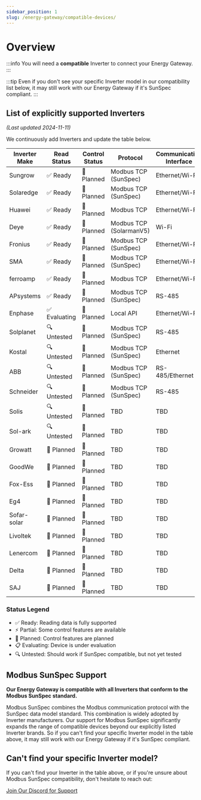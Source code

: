 ```yaml
---
sidebar_position: 1
slug: /energy-gateway/compatible-devices/
---
```


# Overview

:::info
You will need a **compatible** Inverter to connect your Energy Gateway.
:::

:::tip
Even if you don't see your specific Inverter model in our compatibility list below, it may still work with our Energy Gateway if it's SunSpec compliant.
:::

## List of explicitly supported Inverters

_(Last updated 2024-11-11)_

We continuously add Inverters and update the table below.

| Inverter Make | Read Status   | Control Status | Protocol                | Communication Interface | Getting Started     |
| ------------- | ------------- | -------------- | ----------------------- | ----------------------- | ------------------- |
| Sungrow       | ✅ Ready      | 🔄 Planned     | Modbus TCP (SunSpec)    | Ethernet/Wi-Fi          | [Guide](#)          |
| Solaredge     | ✅ Ready      | 🔄 Planned     | Modbus TCP (SunSpec)    | Ethernet/Wi-Fi          | [Guide](#)          |
| Huawei        | ✅ Ready      | 🔄 Planned     | Modbus TCP              | Ethernet/Wi-Fi          | [Guide](#)          |
| Deye          | ✅ Ready      | 🔄 Planned     | Modbus TCP (SolarmanV5) | Wi-Fi                   | [Guide](#)          |
| Fronius       | ✅ Ready      | 🔄 Planned     | Modbus TCP (SunSpec)    | Ethernet/Wi-Fi          | [Guide](#)          |
| SMA           | ✅ Ready      | 🔄 Planned     | Modbus TCP (SunSpec)    | Ethernet/Wi-Fi          | [Guide](#)          |
| ferroamp      | ✅ Ready      | 🔄 Planned     | Modbus TCP              | Ethernet/Wi-Fi          | [Guide](#)          |
| APsystems     | ✅ Ready      | 🔄 Planned     | Modbus TCP (SunSpec)    | RS-485                  | [Guide](#)          |
| Enphase       | ✅ Evaluating | 🔄 Planned     | Local API               | Ethernet/Wi-Fi          | [Guide](enphase.md) |
| Solplanet     | 🔍 Untested   | 🔄 Planned     | Modbus TCP (SunSpec)    | RS-485                  | -                   |
| Kostal        | 🔍 Untested   | 🔄 Planned     | Modbus TCP (SunSpec)    | Ethernet                | -                   |
| ABB           | 🔍 Untested   | 🔄 Planned     | Modbus TCP (SunSpec)    | RS-485/Ethernet         | -                   |
| Schneider     | 🔍 Untested   | 🔄 Planned     | Modbus TCP (SunSpec)    | RS-485                  | -                   |
| Solis         | 🔍 Untested   | 🔄 Planned     | TBD                     | TBD                     | -                   |
| Sol-ark       | 🔍 Untested   | 🔄 Planned     | TBD                     | TBD                     | -                   |
| Growatt       | 🔄 Planned    | 🔄 Planned     | TBD                     | TBD                     | -                   |
| GoodWe        | 🔄 Planned    | 🔄 Planned     | TBD                     | TBD                     | -                   |
| Fox-Ess       | 🔄 Planned    | 🔄 Planned     | TBD                     | TBD                     | -                   |
| Eg4           | 🔄 Planned    | 🔄 Planned     | TBD                     | TBD                     | -                   |
| Sofar-solar   | 🔄 Planned    | 🔄 Planned     | TBD                     | TBD                     | -                   |
| Livoltek      | 🔄 Planned    | 🔄 Planned     | TBD                     | TBD                     | -                   |
| Lenercom      | 🔄 Planned    | 🔄 Planned     | TBD                     | TBD                     | -                   |
| Delta         | 🔄 Planned    | 🔄 Planned     | TBD                     | TBD                     | -                   |
| SAJ           | 🔄 Planned    | 🔄 Planned     | TBD                     | TBD                     | -                   |

### Status Legend

- ✅ Ready: Reading data is fully supported
- ⚡ Partial: Some control features are available
- 🔄 Planned: Control features are planned
- 📋 Evaluating: Device is under evaluation
- 🔍 Untested: Should work if SunSpec compatible, but not yet tested

## Modbus SunSpec Support

**Our Energy Gateway is compatible with all Inverters that conform to the Modbus SunSpec standard.**

Modbus SunSpec combines the Modbus communication protocol with the SunSpec data model standard. This combination is widely adopted by Inverter manufacturers. Our support for Modbus SunSpec significantly expands the range of compatible devices beyond our explicitly listed Inverter brands. So if you can't find your specific Inverter model in the table above, it may still work with our Energy Gateway if it's SunSpec compliant.

## Can't find your specific Inverter model?

If you can't find your Inverter in the table above, or if you're unsure about Modbus SunSpec compatibility, don't hesitate to reach out:

<a class="button button--primary" href="https://discord.gg/Sourceful">Join Our Discord for Support</a>
